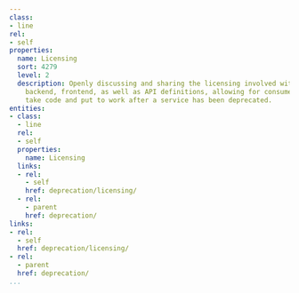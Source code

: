 ```yaml
---
class:
- line
rel:
- self
properties:
  name: Licensing
  sort: 4279
  level: 2
  description: Openly discussing and sharing the licensing involved with deprecated
    backend, frontend, as well as API definitions, allowing for consumers to potential
    take code and put to work after a service has been deprecated.
entities:
- class:
  - line
  rel:
  - self
  properties:
    name: Licensing
  links:
  - rel:
    - self
    href: deprecation/licensing/
  - rel:
    - parent
    href: deprecation/
links:
- rel:
  - self
  href: deprecation/licensing/
- rel:
  - parent
  href: deprecation/
...
```

